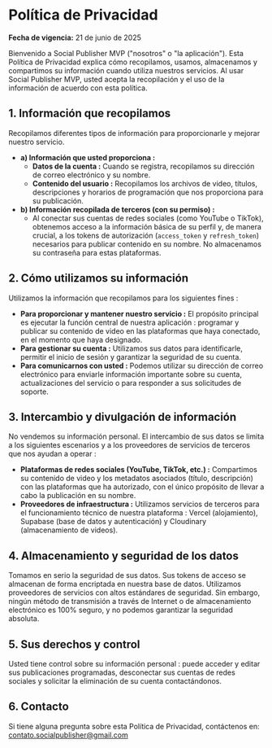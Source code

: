 # Política de Privacidad
**Fecha de vigencia:** 21 de junio de 2025

Bienvenido a Social Publisher MVP ("nosotros" o "la aplicación"). Esta Política de Privacidad explica cómo recopilamos, usamos, almacenamos y compartimos su información cuando utiliza nuestros servicios. Al usar Social Publisher MVP, usted acepta la recopilación y el uso de la información de acuerdo con esta política.

## 1. Información que recopilamos
Recopilamos diferentes tipos de información para proporcionarle y mejorar nuestro servicio.
* **a) Información que usted proporciona :**
  * **Datos de la cuenta :** Cuando se registra, recopilamos su dirección de correo electrónico y su nombre.
  * **Contenido del usuario :** Recopilamos los archivos de video, títulos, descripciones y horarios de programación que nos proporciona para su publicación.
* **b) Información recopilada de terceros (con su permiso) :**
  * Al conectar sus cuentas de redes sociales (como YouTube o TikTok), obtenemos acceso a la información básica de su perfil y, de manera crucial, a los tokens de autorización (`access_token` y `refresh_token`) necesarios para publicar contenido en su nombre. No almacenamos su contraseña para estas plataformas.

## 2. Cómo utilizamos su información
Utilizamos la información que recopilamos para los siguientes fines :
* **Para proporcionar y mantener nuestro servicio :** El propósito principal es ejecutar la función central de nuestra aplicación : programar y publicar su contenido de video en las plataformas que haya conectado, en el momento que haya designado.
* **Para gestionar su cuenta :** Utilizamos sus datos para identificarle, permitir el inicio de sesión y garantizar la seguridad de su cuenta.
* **Para comunicarnos con usted :** Podemos utilizar su dirección de correo electrónico para enviarle información importante sobre su cuenta, actualizaciones del servicio o para responder a sus solicitudes de soporte.

## 3. Intercambio y divulgación de información
No vendemos su información personal. El intercambio de sus datos se limita a los siguientes escenarios y a los proveedores de servicios de terceros que nos ayudan a operar :
* **Plataformas de redes sociales (YouTube, TikTok, etc.) :** Compartimos su contenido de video y los metadatos asociados (título, descripción) con las plataformas que ha autorizado, con el único propósito de llevar a cabo la publicación en su nombre.
* **Proveedores de infraestructura :** Utilizamos servicios de terceros para el funcionamiento técnico de nuestra plataforma : Vercel (alojamiento), Supabase (base de datos y autenticación) y Cloudinary (almacenamiento de videos).

## 4. Almacenamiento y seguridad de los datos
Tomamos en serio la seguridad de sus datos. Sus tokens de acceso se almacenan de forma encriptada en nuestra base de datos. Utilizamos proveedores de servicios con altos estándares de seguridad. Sin embargo, ningún método de transmisión a través de Internet o de almacenamiento electrónico es 100% seguro, y no podemos garantizar la seguridad absoluta.

## 5. Sus derechos y control
Usted tiene control sobre su información personal : puede acceder y editar sus publicaciones programadas, desconectar sus cuentas de redes sociales y solicitar la eliminación de su cuenta contactándonos.

## 6. Contacto
Si tiene alguna pregunta sobre esta Política de Privacidad, contáctenos en: contato.socialpublisher@gmail.com